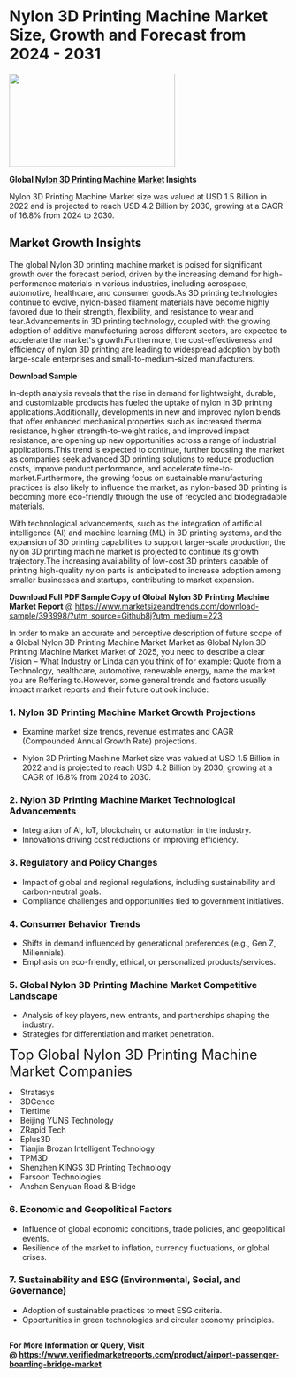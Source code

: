 <H1>Nylon 3D Printing Machine Market Size, Growth and Forecast from 2024 - 2031</H1><img class="aligncenter size-medium wp-image-584254" src="https://thirdeyenews.in/wp-content/uploads/2024/09/Global-Market-Research-300x168.jpeg" alt="" width="300" height="168" /><p><strong>Global&nbsp;<a href="https://www.marketsizeandtrends.com/download-sample/393998/?utm_source=Github8j?utm_medium=223">Nylon 3D Printing Machine Market</a> Insights</strong></p><p>Nylon 3D Printing Machine Market size was valued at USD 1.5 Billion in 2022 and is projected to reach USD 4.2 Billion by 2030, growing at a CAGR of 16.8% from 2024 to 2030.</p><p><h2>Market Growth Insights</h2> <p>The global Nylon 3D printing machine market is poised for significant growth over the forecast period, driven by the increasing demand for high-performance materials in various industries, including aerospace, automotive, healthcare, and consumer goods.As 3D printing technologies continue to evolve, nylon-based filament materials have become highly favored due to their strength, flexibility, and resistance to wear and tear.Advancements in 3D printing technology, coupled with the growing adoption of additive manufacturing across different sectors, are expected to accelerate the market's growth.Furthermore, the cost-effectiveness and efficiency of nylon 3D printing are leading to widespread adoption by both large-scale enterprises and small-to-medium-sized manufacturers.</p> <p><strong>Download Sample</strong></p> <p>In-depth analysis reveals that the rise in demand for lightweight, durable, and customizable products has fueled the uptake of nylon in 3D printing applications.Additionally, developments in new and improved nylon blends that offer enhanced mechanical properties such as increased thermal resistance, higher strength-to-weight ratios, and improved impact resistance, are opening up new opportunities across a range of industrial applications.This trend is expected to continue, further boosting the market as companies seek advanced 3D printing solutions to reduce production costs, improve product performance, and accelerate time-to-market.Furthermore, the growing focus on sustainable manufacturing practices is also likely to influence the market, as nylon-based 3D printing is becoming more eco-friendly through the use of recycled and biodegradable materials.</p> <p>With technological advancements, such as the integration of artificial intelligence (AI) and machine learning (ML) in 3D printing systems, and the expansion of 3D printing capabilities to support larger-scale production, the nylon 3D printing machine market is projected to continue its growth trajectory.The increasing availability of low-cost 3D printers capable of printing high-quality nylon parts is anticipated to increase adoption among smaller businesses and startups, contributing to market expansion.</p> <p><span class=""><strong>Download Full PDF Sample Copy of Global Nylon 3D Printing Machine Market Report</strong> @ <a href="https://www.marketsizeandtrends.com/download-sample/393998/?utm_source=Github8j?utm_medium=223" target="_blank">https://www.marketsizeandtrends.com/download-sample/393998/?utm_source=Github8j?utm_medium=223</a></span></p><p>In order to make an accurate and perceptive description of future scope of a Global&nbsp;Nylon 3D Printing Machine Market Market as Global&nbsp;Nylon 3D Printing Machine Market Market of 2025, you need to describe a clear Vision &ndash; What Industry or Linda can you think of for example: Quote from a Technology, healthcare, automotive, renewable energy, name the market you are Reffering to.However, some general trends and factors usually impact market reports and their future outlook include:</p><h3>1.&nbsp;<strong>Nylon 3D Printing Machine Market Growth Projections</strong></h3><ul><li>Examine market size trends, revenue estimates and CAGR (Compounded Annual Growth Rate) projections.</li><li><p>Nylon 3D Printing Machine Market size was valued at USD 1.5 Billion in 2022 and is projected to reach USD 4.2 Billion by 2030, growing at a CAGR of 16.8% from 2024 to 2030.</p></li></ul><h3>2.&nbsp;<strong>Nylon 3D Printing Machine Market Technological Advancements</strong></h3><ul><li>Integration of AI, IoT, blockchain, or automation in the industry.</li><li>Innovations driving cost reductions or improving efficiency.</li></ul><h3>3.&nbsp;<strong>Regulatory and Policy Changes</strong></h3><ul><li>Impact of global and regional regulations, including sustainability and carbon-neutral goals.</li><li>Compliance challenges and opportunities tied to government initiatives.</li></ul><h3>4.&nbsp;<strong>Consumer Behavior Trends</strong></h3><ul><li>Shifts in demand influenced by generational preferences (e.g., Gen Z, Millennials).</li><li>Emphasis on eco-friendly, ethical, or personalized products/services.</li></ul><h3>5.&nbsp;<strong>Global Nylon 3D Printing Machine Market Competitive Landscape</strong></h3><ul><li>Analysis of key players, new entrants, and partnerships shaping the industry.</li><li>Strategies for differentiation and market penetration.</li></ul><p data-pm-slice="1 1 []"><span style="color: inherit; font-family: inherit; font-size: 25px;">Top Global Nylon 3D Printing Machine Market Companies</span></p><div class="" data-test-id=""><p><li>Stratasys</li><li> 3DGence</li><li> Tiertime</li><li> Beijing YUNS Technology</li><li> ZRapid Tech</li><li> Eplus3D</li><li> Tianjin Brozan Intelligent Technology</li><li> TPM3D</li><li> Shenzhen KINGS 3D Printing Technology</li><li> Farsoon Technologies</li><li> Anshan Senyuan Road & Bridge</li></p></div><h3>6.&nbsp;<strong>Economic and Geopolitical Factors</strong></h3><ul><li>Influence of global economic conditions, trade policies, and geopolitical events.</li><li>Resilience of the market to inflation, currency fluctuations, or global crises.</li></ul><h3>7.&nbsp;<strong>Sustainability and ESG (Environmental, Social, and Governance)</strong></h3><ul><li>Adoption of sustainable practices to meet ESG criteria.</li><li>Opportunities in green technologies and circular economy principles.</li></ul><h2><strong style="font-size: 14px;">For More Information or Query, Visit @&nbsp;</strong><a style="background-color: #ffffff; font-size: 14px;" href="https://www.marketsizeandtrends.com/report/nylon-3d-printing-machine-market/" target="_blank">https://www.verifiedmarketreports.com/product/airport-passenger-boarding-bridge-market</a></h2>